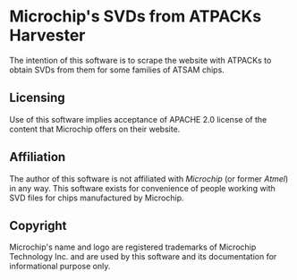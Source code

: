 # Microchip's SVDs from ATPACKs Harvester

The intention of this software is to scrape the website with ATPACKs to obtain SVDs from them for some families of ATSAM chips.

## Licensing

Use of this software implies acceptance of APACHE 2.0 license of the content that Microchip offers on their website.

## Affiliation

The author of this software is not affiliated with _Microchip_ (or former _Atmel_) in any way. This software exists for convenience of people working with SVD files for chips manufactured by Microchip.

## Copyright

Microchip's name and logo are registered trademarks of Microchip Technology Inc. and are used by this software and its documentation for informational purpose only.
